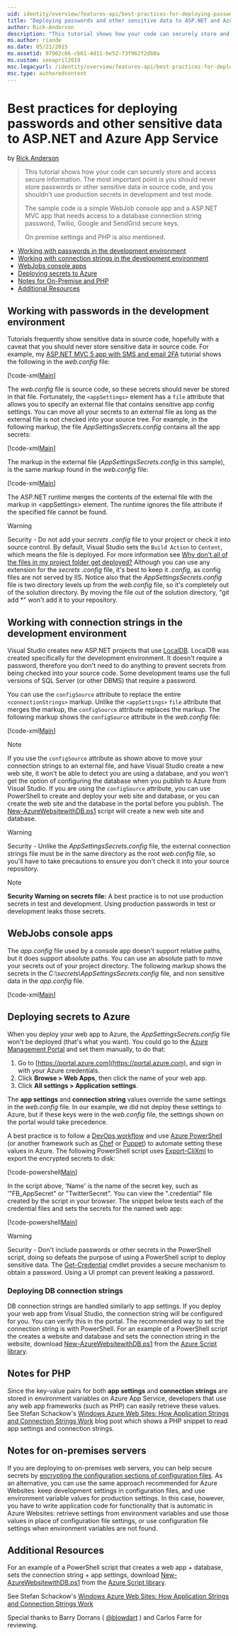 ```yaml
---
uid: identity/overview/features-api/best-practices-for-deploying-passwords-and-other-sensitive-data-to-aspnet-and-azure
title: "Deploying passwords and other sensitive data to ASP.NET and Azure App Service - ASP.NET 4.x"
author: Rick-Anderson
description: "This tutorial shows how your code can securely store and access secure information. The most important point is you should never store passwords or other sen..."
ms.author: riande
ms.date: 05/21/2015
ms.assetid: 97902c66-cb61-4d11-be52-73f962f2db0a
ms.custom: seoapril2019
msc.legacyurl: /identity/overview/features-api/best-practices-for-deploying-passwords-and-other-sensitive-data-to-aspnet-and-azure
msc.type: authoredcontent
---
```

# Best practices for deploying passwords and other sensitive data to ASP.NET and Azure App Service

by [Rick Anderson](https://twitter.com/RickAndMSFT)

> This tutorial shows how your code can securely store and access secure information. The most important point is you should never store passwords or other sensitive data in source code, and you shouldn't use production secrets in development and test mode.
> 
> The sample code is a simple WebJob console app and a ASP.NET MVC app that needs access to a database connection string password, Twilio, Google and SendGrid secure keys.
> 
> On premise settings and PHP is also mentioned.

- [Working with passwords in the development environment](#pwd)
- [Working with connection strings in the development environment](#con)
- [WebJobs console apps](#wj)
- [Deploying secrets to Azure](#da)
- [Notes for On-Premise and PHP](#not)
- [Additional Resources](#addRes)

<a id="pwd"></a>
## Working with passwords in the development environment

Tutorials frequently show sensitive data in source code, hopefully with a caveat that you should never store sensitive data in source code. For example, my [ASP.NET MVC 5 app with SMS and email 2FA](../../../mvc/overview/security/aspnet-mvc-5-app-with-sms-and-email-two-factor-authentication.md) tutorial shows the following in the *web.config* file:

[!code-xml[Main](best-practices-for-deploying-passwords-and-other-sensitive-data-to-aspnet-and-azure/samples/sample1.xml)]

The *web.config* file is source code, so these secrets should never be stored in that file. Fortunately, the `<appSettings>` element has a `file` attribute that allows you to specify an external file that contains sensitive app config settings. You can move all your secrets to an external file as long as the external file is not checked into your source tree. For example, in the following markup, the file *AppSettingsSecrets.config* contains all the app secrets:

[!code-xml[Main](best-practices-for-deploying-passwords-and-other-sensitive-data-to-aspnet-and-azure/samples/sample2.xml)]

The markup in the external file (*AppSettingsSecrets.config* in this sample), is the same markup found in the *web.config* file:

[!code-xml[Main](best-practices-for-deploying-passwords-and-other-sensitive-data-to-aspnet-and-azure/samples/sample3.xml)]

The ASP.NET runtime merges the contents of the external file with the markup in &lt;appSettings&gt; element. The runtime ignores the file attribute if the specified file cannot be found.

> [!WARNING]
> Security - Do not add your *secrets .config* file to your project or check it into source control. By default, Visual Studio sets the `Build Action` to `Content`, which means the file is deployed. For more information see [Why don't all of the files in my project folder get deployed?](https://msdn.microsoft.com/library/ee942158(v=vs.110).aspx#can_i_exclude_specific_files_or_folders_from_deployment) Although you can use any extension for the *secrets .config* file, it's best to keep it *.config*, as config files are not served by IIS. Notice also that the *AppSettingsSecrets.config* file is two directory levels up from the *web.config* file, so it's completely out of the solution directory. By moving the file out of the solution directory, &quot;git add \*&quot; won't add it to your repository.

<a id="con"></a>
## Working with connection strings in the development environment

Visual Studio creates new ASP.NET projects that use [LocalDB](/archive/blogs/sqlexpress/introducing-localdb-an-improved-sql-express). LocalDB was created specifically for the development environment. It doesn't require a password, therefore you don't need to do anything to prevent secrets from being checked into your source code. Some development teams use the full versions of SQL Server (or other DBMS) that require a password.

You can use the `configSource` attribute to replace the entire `<connectionStrings>` markup. Unlike the `<appSettings>` `file` attribute that merges the markup, the `configSource` attribute replaces the markup. The following markup shows the `configSource` attribute in the *web.config* file:

[!code-xml[Main](best-practices-for-deploying-passwords-and-other-sensitive-data-to-aspnet-and-azure/samples/sample4.xml?highlight=1)]

> [!NOTE]
> If you use the `configSource` attribute as shown above to move your connection strings to an external file, and have Visual Studio create a new web site, it won't be able to detect you are using a database, and you won't get the option of configuring the database when you publish to Azure from Visual Studio. If you are using the `configSource` attribute, you can use PowerShell to create and deploy your web site and database, or you can create the web site and the database in the portal before you publish. The [New-AzureWebsitewithDB.ps1](https://gallery.technet.microsoft.com/scriptcenter/Ultimate-Create-Web-SQL-DB-9e0fdfd3) script will create a new web site and database.

> [!WARNING]
> Security - Unlike the *AppSettingsSecrets.config* file, the external connection strings file must be in the same directory as the root *web.config* file, so you'll have to take precautions to ensure you don't check it into your source repository.

> [!NOTE]
> **Security Warning on secrets file:** A best practice is to not use production secrets in test and development. Using production passwords in test or development leaks those secrets.

<a id="wj"></a>
## WebJobs console apps

The *app.config* file used by a console app doesn't support relative paths, but it does support absolute paths. You can use an absolute path to move your secrets out of your project directory. The following markup shows the secrets in the *C:\secrets\AppSettingsSecrets.config* file, and non sensitive data in the *app.config* file.

[!code-xml[Main](best-practices-for-deploying-passwords-and-other-sensitive-data-to-aspnet-and-azure/samples/sample5.xml?highlight=2)]

<a id="da"></a>
## Deploying secrets to Azure

When you deploy your web app to Azure, the *AppSettingsSecrets.config* file won't be deployed (that's what you want). You could go to the [Azure Management Portal](https://azure.microsoft.com/services/management-portal/) and set them manually, to do that:

1. Go to [https://portal.azure.com](https://portal.azure.com), and sign in with your Azure credentials.
2. Click **Browse &gt; Web Apps**, then click the name of your web app.
3. Click **All settings &gt; Application settings**.

The **app settings** and **connection string** values override the same settings in the *web.config* file. In our example, we did not deploy these settings to Azure, but if these keys were in the *web.config* file, the settings shown on the portal would take precedence.

A best practice is to follow a [DevOps workflow](../../../aspnet/overview/developing-apps-with-windows-azure/building-real-world-cloud-apps-with-windows-azure/automate-everything.md) and use [Azure PowerShell](https://azure.microsoft.com/documentation/articles/install-configure-powershell/) (or another framework such as [Chef](http://www.opscode.com/chef/) or [Puppet](http://puppetlabs.com/puppet/what-is-puppet)) to automate setting these values in Azure. The following PowerShell script uses [Export-CliXml](http://www.powershellcookbook.com/recipe/PukO/securely-store-credentials-on-disk) to export the encrypted secrets to disk:

[!code-powershell[Main](best-practices-for-deploying-passwords-and-other-sensitive-data-to-aspnet-and-azure/samples/sample6.ps1)]

In the script above, ‘Name' is the name of the secret key, such as ‘&quot;FB\_AppSecret&quot; or "TwitterSecret". You can view the ".credential" file created by the script in your browser. The snippet below tests each of the credential files and sets the secrets for the named web app:

[!code-powershell[Main](best-practices-for-deploying-passwords-and-other-sensitive-data-to-aspnet-and-azure/samples/sample7.ps1)]

> [!WARNING]
> Security - Don't include passwords or other secrets in the PowerShell script, doing so defeats the purpose of using a PowerShell script to deploy sensitive data. The [Get-Credential](https://technet.microsoft.com/library/hh849815.aspx) cmdlet provides a secure mechanism to obtain a password. Using a UI prompt can prevent leaking a password.

### Deploying DB connection strings

DB connection strings are handled similarly to app settings. If you deploy your web app from Visual Studio, the connection string will be configured for you. You can verify this in the portal. The recommended way to set the connection string is with PowerShell. For an example of a PowerShell script the creates a website and database and sets the connection string in the website, download [New-AzureWebsitewithDB.ps1](https://gallery.technet.microsoft.com/scriptcenter/Ultimate-Create-Web-SQL-DB-9e0fdfd3) from the [Azure Script library](https://gallery.technet.microsoft.com/scriptcenter/site/search?f%5B0%5D.Type=RootCategory&amp;f%5B0%5D.Value=WindowsAzure).

<a id="not"></a>
## Notes for PHP

Since the key-value pairs for both **app settings** and **connection strings** are stored in environment variables on Azure App Service, developers that use any web app frameworks (such as PHP) can easily retrieve these values. See Stefan Schackow's [Windows Azure Web Sites: How Application Strings and Connection Strings Work](https://azure.microsoft.com/blog/2013/07/17/windows-azure-web-sites-how-application-strings-and-connection-strings-work/) blog post which shows a PHP snippet to read app settings and connection strings.

## Notes for on-premises servers

If you are deploying to on-premises web servers, you can help secure secrets by [encrypting the configuration sections of configuration files](https://msdn.microsoft.com/library/ff647398.aspx). As an alternative, you can use the same approach recommended for Azure Websites: keep development settings in configuration files, and use environment variable values for production settings. In this case, however, you have to write application code for functionality that is automatic in Azure Websites: retrieve settings from environment variables and use those values in place of configuration file settings, or use configuration file settings when environment variables are not found.

<a id="addRes"></a>
## Additional Resources

For an example of a PowerShell script that creates a web app + database, sets the connection string + app settings, download [New-AzureWebsitewithDB.ps1](https://gallery.technet.microsoft.com/scriptcenter/Ultimate-Create-Web-SQL-DB-9e0fdfd3) from the [Azure Script library](https://gallery.technet.microsoft.com/scriptcenter/site/search?f%5B0%5D.Type=RootCategory&amp;f%5B0%5D.Value=WindowsAzure). 

See Stefan Schackow's [Windows Azure Web Sites: How Application Strings and Connection Strings Work](https://azure.microsoft.com/blog/2013/07/17/windows-azure-web-sites-how-application-strings-and-connection-strings-work/)

Special thanks to Barry Dorrans ( [@blowdart](https://twitter.com/blowdart) ) and Carlos Farre for reviewing.
